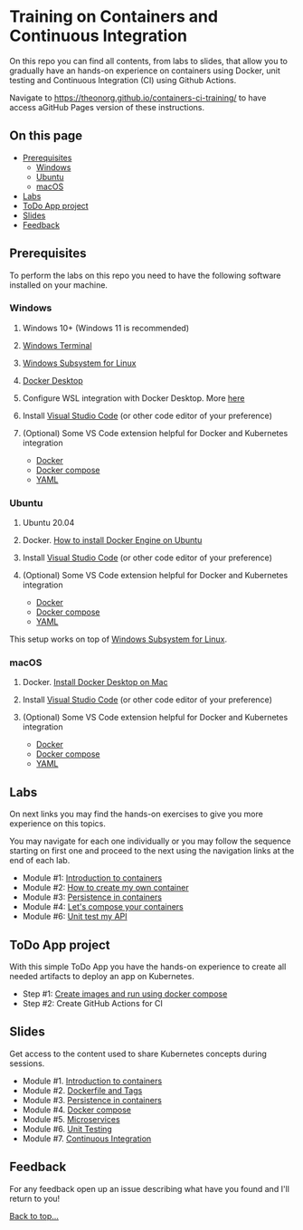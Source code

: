 # Training on Containers and Continuous Integration

On this repo you can find all contents, from labs to slides, that allow you to gradually have an hands-on experience on containers using Docker, unit testing and Continuous Integration (CI) using Github Actions.

Navigate to <https://theonorg.github.io/containers-ci-training/> to have access aGitHub Pages version of these instructions.

## On this page

- [Prerequisites](README.md#prerequisites)
  - [Windows](#windows)
  - [Ubuntu](#ubuntu)
  - [macOS](#macos)
- [Labs](README.md#labs)
- [ToDo App project](README.md#todo-app-project)
- [Slides](README.md#slides)
- [Feedback](README.md#feedback)

## Prerequisites

To perform the labs on this repo you need to have the following software installed on your machine.

### Windows

1. Windows 10+ (Windows 11 is recommended)
2. [Windows Terminal](https://www.microsoft.com/en-us/p/windows-terminal/9n0dx20hk701?activetab=pivot:overviewtab)
3. [Windows Subsystem for Linux](https://docs.microsoft.com/en-us/windows/wsl/install)
4. [Docker Desktop](https://www.docker.com/products/docker-desktop)
5. Configure WSL integration with Docker Desktop. More [here](https://docs.microsoft.com/en-us/windows/wsl/tutorials/wsl-containers#install-docker-desktop)
6. Install [Visual Studio Code](https://code.visualstudio.com/) (or other code editor of your preference)
7. (Optional) Some VS Code extension helpful for Docker and Kubernetes integration

    - [Docker](https://marketplace.visualstudio.com/items?itemName=ms-azuretools.vscode-docker)
    - [Docker compose](https://marketplace.visualstudio.com/items?itemName=p1c2u.docker-compose)
    - [YAML](https://marketplace.visualstudio.com/items?itemName=redhat.vscode-yaml)

### Ubuntu

1. Ubuntu 20.04
2. Docker. [How to install Docker Engine on Ubuntu](https://docs.docker.com/engine/install/ubuntu/)
3. Install [Visual Studio Code](https://code.visualstudio.com/docs/setup/linux) (or other code editor of your preference)
4. (Optional) Some VS Code extension helpful for Docker and Kubernetes integration

    - [Docker](https://marketplace.visualstudio.com/items?itemName=ms-azuretools.vscode-docker)
    - [Docker compose](https://marketplace.visualstudio.com/items?itemName=p1c2u.docker-compose)
    - [YAML](https://marketplace.visualstudio.com/items?itemName=redhat.vscode-yaml)

This setup works on top of [Windows Subsystem for Linux](https://docs.microsoft.com/en-us/windows/wsl/install).

### macOS

1. Docker. [Install Docker Desktop on Mac](https://docs.docker.com/desktop/install/mac-install/)
2. Install [Visual Studio Code](https://code.visualstudio.com/docs/setup/mac) (or other code editor of your preference)
3. (Optional) Some VS Code extension helpful for Docker and Kubernetes integration

    - [Docker](https://marketplace.visualstudio.com/items?itemName=ms-azuretools.vscode-docker)
    - [Docker compose](https://marketplace.visualstudio.com/items?itemName=p1c2u.docker-compose)
    - [YAML](https://marketplace.visualstudio.com/items?itemName=redhat.vscode-yaml)

## Labs

On next links you may find the hands-on exercises to give you more experience on this topics.

You may navigate for each one individually or you may follow the sequence starting on first one and proceed to the next using the navigation links at the end of each lab.

- Module #1: [Introduction to containers](labs/lab01.md)
- Module #2: [How to create my own container](labs/lab02.md)
- Module #3: [Persistence in containers](labs/lab03.md)
- Module #4: [Let's compose your containers](labs/lab04.md)
- Module #6: [Unit test my API](labs/lab05.md)

## ToDo App project

With this simple ToDo App you have the hands-on experience to create all needed artifacts to deploy an app on Kubernetes.

- Step #1: [Create images and run using docker compose](project/step01.md)
- Step #2: Create GitHub Actions for CI

## Slides

Get access to the content used to share Kubernetes concepts during sessions.

- Module #1. [Introduction to containers](slides/Module01.pdf)
- Module #2. [Dockerfile and Tags](slides/Module02.pdf)
- Module #3. [Persistence in containers](slides/Module03.pdf)
- Module #4. [Docker compose](slides/Module04.pdf)
- Module #5. [Microservices](slides/Module05.pdf)
- Module #6. [Unit Testing](slides/Module06.pdf)
- Module #7. [Continuous Integration](slides/Module07.pdf)

## Feedback

For any feedback open up an issue describing what have you found and I'll return to you!

[Back to top…](README.md#on-this-page)
